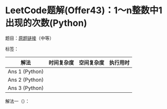 # LeetCode题解(Offer43)：1～n整数中1出现的次数(Python)

题目：[原题链接](https://leetcode-cn.com/problems/1nzheng-shu-zhong-1chu-xian-de-ci-shu-lcof/)（中等）

标签：

| 解法           | 时间复杂度 | 空间复杂度 | 执行用时 |
| -------------- | ---------- | ---------- | -------- |
| Ans 1 (Python) |            |            |          |
| Ans 2 (Python) |            |            |          |
| Ans 3 (Python) |            |            |          |

解法一（）：

